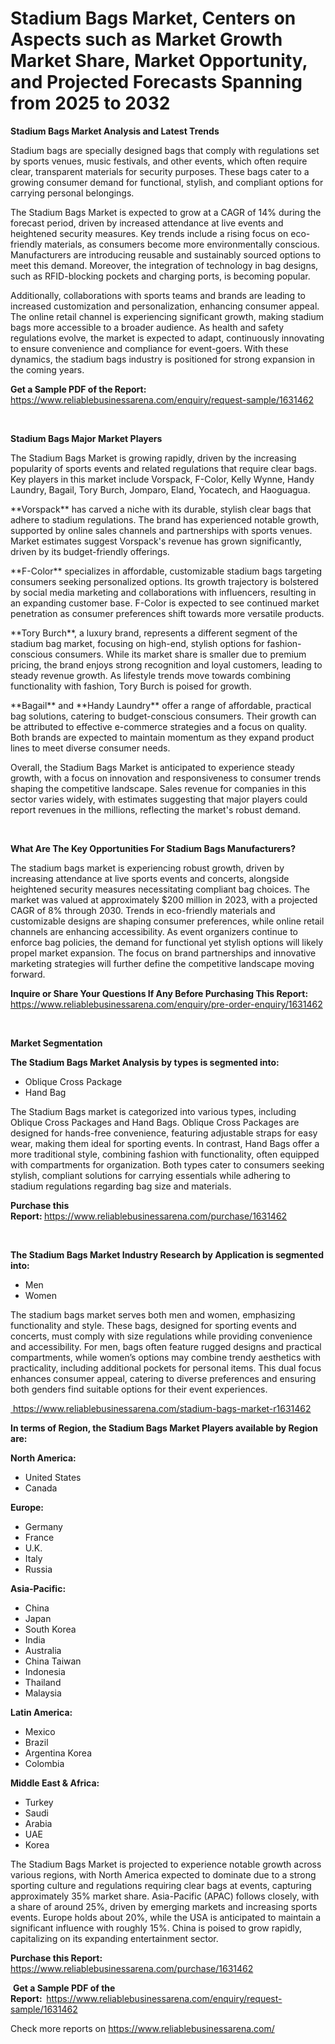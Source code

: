 <p><h1>Stadium Bags Market, Centers on Aspects such as Market Growth Market Share, Market Opportunity, and Projected Forecasts Spanning from 2025 to 2032</h1></p><p><strong>Stadium Bags Market Analysis and Latest Trends</strong></p>
<p><p>Stadium bags are specially designed bags that comply with regulations set by sports venues, music festivals, and other events, which often require clear, transparent materials for security purposes. These bags cater to a growing consumer demand for functional, stylish, and compliant options for carrying personal belongings.</p><p>The Stadium Bags Market is expected to grow at a CAGR of 14% during the forecast period, driven by increased attendance at live events and heightened security measures. Key trends include a rising focus on eco-friendly materials, as consumers become more environmentally conscious. Manufacturers are introducing reusable and sustainably sourced options to meet this demand. Moreover, the integration of technology in bag designs, such as RFID-blocking pockets and charging ports, is becoming popular.</p><p>Additionally, collaborations with sports teams and brands are leading to increased customization and personalization, enhancing consumer appeal. The online retail channel is experiencing significant growth, making stadium bags more accessible to a broader audience. As health and safety regulations evolve, the market is expected to adapt, continuously innovating to ensure convenience and compliance for event-goers. With these dynamics, the stadium bags industry is positioned for strong expansion in the coming years.</p></p>
<p><strong>Get a Sample PDF of the Report:&nbsp;</strong> <a href="https://www.reliablebusinessarena.com/enquiry/request-sample/1631462?utm_campaign=2107&utm_medium=2&utm_source=Github&utm_content=ia&utm_term=08022025&utm_id=stadium-bags">https://www.reliablebusinessarena.com/enquiry/request-sample/1631462</a></p>
<p>&nbsp;</p>
<p><strong>Stadium Bags Major Market Players</strong></p>
<p><p>The Stadium Bags Market is growing rapidly, driven by the increasing popularity of sports events and related regulations that require clear bags. Key players in this market include Vorspack, F-Color, Kelly Wynne, Handy Laundry, Bagail, Tory Burch, Jomparo, Eland, Yocatech, and Haoguagua.</p><p>**Vorspack** has carved a niche with its durable, stylish clear bags that adhere to stadium regulations. The brand has experienced notable growth, supported by online sales channels and partnerships with sports venues. Market estimates suggest Vorspack's revenue has grown significantly, driven by its budget-friendly offerings.</p><p>**F-Color** specializes in affordable, customizable stadium bags targeting consumers seeking personalized options. Its growth trajectory is bolstered by social media marketing and collaborations with influencers, resulting in an expanding customer base. F-Color is expected to see continued market penetration as consumer preferences shift towards more versatile products.</p><p>**Tory Burch**, a luxury brand, represents a different segment of the stadium bag market, focusing on high-end, stylish options for fashion-conscious consumers. While its market share is smaller due to premium pricing, the brand enjoys strong recognition and loyal customers, leading to steady revenue growth. As lifestyle trends move towards combining functionality with fashion, Tory Burch is poised for growth.</p><p>**Bagail** and **Handy Laundry** offer a range of affordable, practical bag solutions, catering to budget-conscious consumers. Their growth can be attributed to effective e-commerce strategies and a focus on quality. Both brands are expected to maintain momentum as they expand product lines to meet diverse consumer needs.</p><p>Overall, the Stadium Bags Market is anticipated to experience steady growth, with a focus on innovation and responsiveness to consumer trends shaping the competitive landscape. Sales revenue for companies in this sector varies widely, with estimates suggesting that major players could report revenues in the millions, reflecting the market's robust demand.</p></p>
<p>&nbsp;</p>
<p><strong>What Are The Key Opportunities For Stadium Bags Manufacturers?</strong></p>
<p><p>The stadium bags market is experiencing robust growth, driven by increasing attendance at live sports events and concerts, alongside heightened security measures necessitating compliant bag choices. The market was valued at approximately $200 million in 2023, with a projected CAGR of 8% through 2030. Trends in eco-friendly materials and customizable designs are shaping consumer preferences, while online retail channels are enhancing accessibility. As event organizers continue to enforce bag policies, the demand for functional yet stylish options will likely propel market expansion. The focus on brand partnerships and innovative marketing strategies will further define the competitive landscape moving forward.</p></p>
<p><strong>Inquire or Share Your Questions If Any Before Purchasing This Report:</strong> <a href="https://www.reliablebusinessarena.com/enquiry/pre-order-enquiry/1631462?utm_campaign=2107&utm_medium=2&utm_source=Github&utm_content=ia&utm_term=08022025&utm_id=stadium-bags">https://www.reliablebusinessarena.com/enquiry/pre-order-enquiry/1631462</a></p>
<p>&nbsp;</p>
<p><strong>Market Segmentation</strong></p>
<p><strong>The Stadium Bags Market Analysis by types is segmented into:</strong></p>
<p><ul><li>Oblique Cross Package</li><li>Hand Bag</li></ul></p>
<p><p>The Stadium Bags market is categorized into various types, including Oblique Cross Packages and Hand Bags. Oblique Cross Packages are designed for hands-free convenience, featuring adjustable straps for easy wear, making them ideal for sporting events. In contrast, Hand Bags offer a more traditional style, combining fashion with functionality, often equipped with compartments for organization. Both types cater to consumers seeking stylish, compliant solutions for carrying essentials while adhering to stadium regulations regarding bag size and materials.</p></p>
<p><strong>Purchase this Report:&nbsp;</strong><a href="https://www.reliablebusinessarena.com/purchase/1631462?utm_campaign=2107&utm_medium=2&utm_source=Github&utm_content=ia&utm_term=08022025&utm_id=stadium-bags">https://www.reliablebusinessarena.com/purchase/1631462</a></p>
<p>&nbsp;</p>
<p><strong>The Stadium Bags Market Industry Research by Application is segmented into:</strong></p>
<p><ul><li>Men</li><li>Women</li></ul></p>
<p><p>The stadium bags market serves both men and women, emphasizing functionality and style. These bags, designed for sporting events and concerts, must comply with size regulations while providing convenience and accessibility. For men, bags often feature rugged designs and practical compartments, while women’s options may combine trendy aesthetics with practicality, including additional pockets for personal items. This dual focus enhances consumer appeal, catering to diverse preferences and ensuring both genders find suitable options for their event experiences.</p></p>
<p><a href="https://www.reliablebusinessarena.com/stadium-bags-market-r1631462?utm_campaign=2107&utm_medium=2&utm_source=Github&utm_content=ia&utm_term=08022025&utm_id=stadium-bags">&nbsp;https://www.reliablebusinessarena.com/stadium-bags-market-r1631462</a></p>
<p><strong>In terms of Region, the Stadium Bags Market Players available by Region are:</strong></p>
<p>
    <p> <strong> North America: </strong>
        <ul>
            <li>United States</li>
            <li>Canada</li>
        </ul>
        </p> 
    <p> <strong> Europe: </strong>
        <ul>
            <li>Germany</li>
            <li>France</li>
            <li>U.K.</li>
            <li>Italy</li>
            <li>Russia</li>
        </ul>
        </p> 
    <p> <strong> Asia-Pacific: </strong>
        <ul>
            <li>China</li>
            <li>Japan</li>
            <li>South Korea</li>
            <li>India</li>
            <li>Australia</li>
            <li>China Taiwan</li>
            <li>Indonesia</li>
            <li>Thailand</li>
            <li>Malaysia</li>
        </ul>
        </p> 
    <p> <strong> Latin America: </strong>
        <ul>
            <li>Mexico</li>
            <li>Brazil</li>
            <li>Argentina Korea</li>
            <li>Colombia</li>
        </ul>
        </p> 
    <p> <strong> Middle East & Africa: </strong>
        <ul>
            <li>Turkey</li>
            <li>Saudi</li>
            <li>Arabia</li>
            <li>UAE</li>
            <li>Korea</li>
        </ul>
    </p>
    </p>
<p><p>The Stadium Bags Market is projected to experience notable growth across various regions, with North America expected to dominate due to a strong sporting culture and regulations requiring clear bags at events, capturing approximately 35% market share. Asia-Pacific (APAC) follows closely, with a share of around 25%, driven by emerging markets and increasing sports events. Europe holds about 20%, while the USA is anticipated to maintain a significant influence with roughly 15%. China is poised to grow rapidly, capitalizing on its expanding entertainment sector.</p></p>
<p><strong>Purchase this Report: </strong><a href="https://www.reliablebusinessarena.com/purchase/1631462?utm_campaign=2107&utm_medium=2&utm_source=Github&utm_content=ia&utm_term=08022025&utm_id=stadium-bags">https://www.reliablebusinessarena.com/purchase/1631462</a></p>
<p>&nbsp;<strong>Get a Sample PDF of the Report:&nbsp;&nbsp;</strong><a href="https://www.reliablebusinessarena.com/enquiry/request-sample/1631462?utm_campaign=2107&utm_medium=2&utm_source=Github&utm_content=ia&utm_term=08022025&utm_id=stadium-bags">https://www.reliablebusinessarena.com/enquiry/request-sample/1631462</a></p>
<p><strong></strong></p>
<p>Check more reports on <a href="https://www.reliablebusinessarena.com/?utm_campaign=2107&utm_medium=2&utm_source=Github&utm_content=ia&utm_term=08022025&utm_id=stadium-bags">https://www.reliablebusinessarena.com/</a></p>